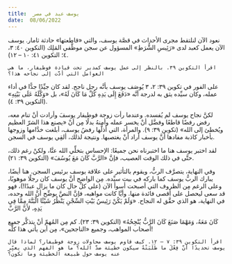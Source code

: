 ```yaml
---
title:  يوسف عبد في مصر
date:  08/06/2022
---
```


نعود الآن لنلتقط مجرى الأحداث في قصَّة يوسف، والتي «قاطعتها» حادثة ثامار. يوسف الآن يعمل كعبد لدى «رَئِيسِ الشُّرَطِ» المسؤول عن سجن موظَّفي المَلِك (التكوين ٤٠: ٣، ٤؛ التكوين ٤١: ١٠ – ١٢).

`اقرأ التكوين ٣٩. بالنظر إلى عمل يوسف كمدير تحت قيادة فوطيفار، ما هي العوامل التي أدَّت إلى نجاحه هذا؟`

على الفور في تكوين ٣٩: ٢، ٣ يُوصَف يوسف بأنَّه رجل ناجح. لقد كان جيِّدًا جدًّا في أداء عمله، وكان سيِّده يثق به لدرجة أنَّه «دَفَعَ إِلَى يَدِهِ كُلَّ مَا كَانَ لَهُ»، بل «وَكَّلَهُ عَلَى بَيْتِهِ» (التكوين ٣٩: ٤).

لكنَّ نجاح يوسف لم يُفسده. وعندما رأت زوجة فوطيفار يوسفَ وأرادت أنْ تنام معه، رفض رفضًا قاطعًا وفضَّل أنْ يخسر عمله وأمنهُ بدلًا مِن أنْ «يصنع هذا الشرّ العظيم ويُخطئ إلى الله» (تكوين ٣٩: ٩). والمرأة، التي أذلَّها رفضُ يوسف، أبلغت خدَّامها وزوجها بأخبار كاذبة مفادها أنَّ يوسف أراد أنْ يغتصبها. ونتيجة لذلك، ألقِي يوسف في السجن.

لقد اختبر يوسف هنا ما اختبرناه نحن جميعًا: الإحساس بتخلِّي الله عنَّا، ولكنْ رغم ذلك، حتَّى في ذلك الوقت العصيب، فإنَّ «الرَّبَّ كَانَ مَعَ يُوسُفَ» (التكوين ٣٩: ٢١).

وفي النهاية، يتصرَّف الربُّ، ويقوم بالتأثير على علاقة يوسف برئيس السجن. هنا أيضًا، يبارك الربُّ يوسف كما باركه في بيت سيِّده. مِن الواضح أنَّ يوسف كان رجلًا موهوبًا، وعلى الرغم مِن الظروف التي أصبحت أسوأ الآن (على كلِّ حال كان ما يزال عبدًا!)، فهو قد سعى ليحصل على أقصى فائدة منها. وأيَّا كانت مواهبه، فإنَّ النصَّ يوضِّح أنَّ الله وحده، في النهاية، هو الذي حقَّق له النجاح. «وَلَمْ يَكُنْ رَئِيسُ بَيْتِ السِّجْنِ يَنْظُرُ شَيْئًا الْبَتَّةَ مِمَّا فِي يَدِهِ، لأَنَّ الرَّبَّ

كَانَ مَعَهُ، وَمَهْمَا صَنَعَ كَانَ الرَّبُّ يُنْجِحُهُ» (التكوين ٣٩: ٢٣). كم مِن المُهمّ أنْ يتذكَّر جميع أصحاب المواهب، وجميع «الناجحين»، مِن أين يأتي هذا كلُّه!

`اقرأ التكوين ٣٩: ٧ – ١٢. كيف قاوم يوسف محاولات زوجة فوطيفار؟ لماذا قال يوسف تحديدًا أنَّ فِعْلَ ما طَلَبَتْهُ سيكون خطيئة ضدَّ الله؟ ما هو الفهم الذي يعبِّر عنه يوسف حول طبيعة الخطيئة وما تكون؟`